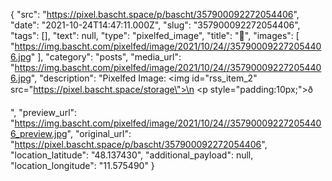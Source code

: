 {
  "src": "https://pixel.bascht.space/p/bascht/357900092272054406",
  "date": "2021-10-24T14:47:11.000Z",
  "slug": "357900092272054406",
  "tags": [],
  "text": null,
  "type": "pixelfed_image",
  "title": "🎃",
  "images": [
    "https://img.bascht.com/pixelfed/image/2021/10/24//357900092272054406.jpg"
  ],
  "category": "posts",
  "media_url": "https://img.bascht.com/pixelfed/image/2021/10/24//357900092272054406.jpg",
  "description": "Pixelfed Image: <img id=\"rss_item_2\" src=\"https://pixel.bascht.space/storage\">\n            <p style=\"padding:10px;\">ð</p>",
  "preview_url": "https://img.bascht.com/pixelfed/image/2021/10/24//357900092272054406_preview.jpg",
  "original_url": "https://pixel.bascht.space/p/bascht/357900092272054406",
  "location_latitude": "48.137430",
  "additional_payload": null,
  "location_longitude": "11.575490"
}
